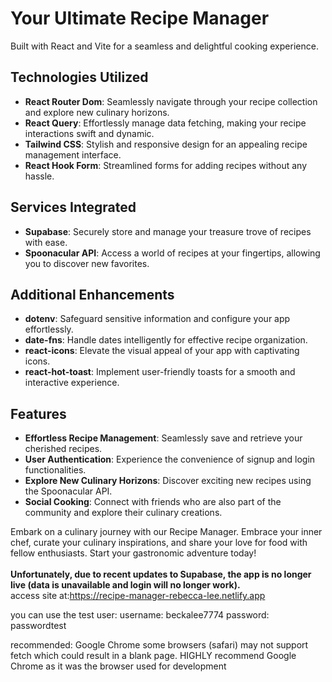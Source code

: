 # Your Ultimate Recipe Manager

Built with React and Vite for a seamless and delightful cooking experience.

## Technologies Utilized

- **React Router Dom**: Seamlessly navigate through your recipe collection and explore new culinary horizons.
- **React Query**: Effortlessly manage data fetching, making your recipe interactions swift and dynamic.
- **Tailwind CSS**: Stylish and responsive design for an appealing recipe management interface.
- **React Hook Form**: Streamlined forms for adding recipes without any hassle.

## Services Integrated

- **Supabase**: Securely store and manage your treasure trove of recipes with ease.
- **Spoonacular API**: Access a world of recipes at your fingertips, allowing you to discover new favorites.

## Additional Enhancements

- **dotenv**: Safeguard sensitive information and configure your app effortlessly.
- **date-fns**: Handle dates intelligently for effective recipe organization.
- **react-icons**: Elevate the visual appeal of your app with captivating icons.
- **react-hot-toast**: Implement user-friendly toasts for a smooth and interactive experience.

## Features

- **Effortless Recipe Management**: Seamlessly save and retrieve your cherished recipes.
- **User Authentication**: Experience the convenience of signup and login functionalities.
- **Explore New Culinary Horizons**: Discover exciting new recipes using the Spoonacular API.
- **Social Cooking**: Connect with friends who are also part of the community and explore their culinary creations.

Embark on a culinary journey with our Recipe Manager. Embrace your inner chef, curate your culinary inspirations, and share your love for food with fellow enthusiasts. Start your gastronomic adventure today!
<br />
<br />
**Unfortunately, due to recent updates to Supabase, the app is no longer live (data is unavailable and login will no longer work).**
<br />
access site at:https://recipe-manager-rebecca-lee.netlify.app 

you can use the test user:
username: beckalee7774
password: passwordtest

recommended: Google Chrome
some browsers (safari) may not support fetch which could result in a blank page. HIGHLY recommend Google Chrome as it was the browser used for development
